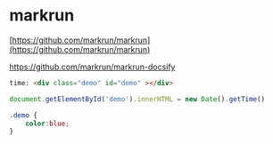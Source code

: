 # markrun

[https://github.com/markrun/markrun](https://github.com/markrun/markrun)

https://github.com/markrun/markrun-docsify

````html
time: <div class="demo" id="demo" ></div>
````

````js
document.getElementById('demo').innerHTML = new Date().getTime()
````

````css
.demo {
    color:blue;
}
````
<!--MARKRUN-HTML
<em>markrun/markrun</em>
-->
